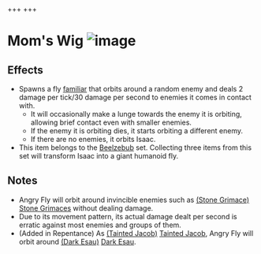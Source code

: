 +++
+++

 # Mom's Wig ![image](/image/Mom%27s_Wig.png) 


Effects
---------


* Spawns a fly [familiar](/wiki/Familiar "Familiar") that orbits around a random enemy and deals 2 damage per tick/30 damage per second to enemies it comes in contact with.
	+ It will occasionally make a lunge towards the enemy it is orbiting, allowing brief contact even with smaller enemies.
	+ If the enemy it is orbiting dies, it starts orbiting a different enemy.
	+ If there are no enemies, it orbits Isaac.
* This item belongs to the [Beelzebub](/wiki/Beelzebub "Beelzebub") set. Collecting three items from this set will transform Isaac into a giant humanoid fly.


Notes
-------


* Angry Fly will orbit around invincible enemies such as [(Stone Grimace)](/wiki/Stone_Grimace "Stone Grimace") [Stone Grimaces](/wiki/Stone_Grimace "Stone Grimace") without dealing damage.
* Due to its movement pattern, its actual damage dealt per second is erratic against most enemies and groups of them.
* (Added in Repentance) As  [(Tainted Jacob)](/wiki/Tainted_Jacob "Tainted Jacob") [Tainted Jacob](/wiki/Tainted_Jacob "Tainted Jacob"), Angry Fly will orbit around [(Dark Esau)](/wiki/Tainted_Jacob#Dark_Esau "Dark Esau") [Dark Esau](/wiki/Tainted_Jacob#Dark_Esau "Tainted Jacob").


